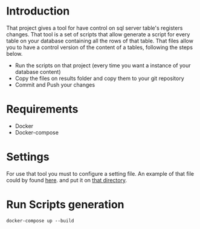 
# Introduction

That project gives a tool for have control on sql server table's registers changes. 
That tool is a set of scripts that allow generate a script for every table on your database containing all the rows of that table.
That files allow you to have a control version of the content of a tables, following the steps below.

+ Run the scripts on that project (every time you want a instance of your database content)
+ Copy the files on results folder and copy them to your git repository 
+ Commit and Push your changes 


# Requirements

+ Docker 
+ Docker-compose


# Settings

For use that tool you must to configure a setting file. An example of that file could by found [here](ExampleSettings//settings.json). and put it on [that directory](settings).

# Run Scripts generation

``
docker-compose up --build
``